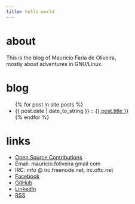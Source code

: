 ```yaml
---
title: hello world
---
```


# about

This is the blog of Mauricio Faria de Oliveira,  
mostly about adventures in GNU/Linux.

# blog

<ul>
{% for post in site.posts %}
	<li>{{ post.date | date_to_string }} :: <a href="{{ post.url }}">{{ post.title }}</a></li>
{% endfor %}
</ul>

# links

<ul>
	<li><a href="{{ site.baseurl }}/contributions">Open Source Contributions</a></li>
	<li>Email: mauricio.foliveira gmail com</li>
	<li>IRC: mfo @ irc.freenode.net, irc.oftc.net </li>
	<li><a href="https://www.facebook.com/mauricio.foliveira">Facebook</a></li>
	<li><a href="https://github.com/mfoliveira/">GitHub</a></li>
	<li><a href="https://www.linkedin.com/in/mauriciofariadeoliveira/">LinkedIn</a></li>
	<li><a href="{{ '/feed.xml' | relative_url }}">RSS</a></li>
</ul>
